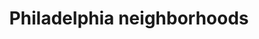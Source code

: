 ---
pid: mx256
title: Philadelphia neighborhoods
location_transcription: A kiosk in each neighborhood
coordinates: "[-75.22547409985, 39.952385300897]"
zipcode: '19038'
gen_neighborhood: 
neighborhood: Glenside
outside_phl: 'Glenside PA '
age: '57'
age_range: 50-59
instagram: 
image_file_name: mx_256.jpg
proposal_transcription: The kiosks could feature residents, important history or events,
  cuisine, languages spoken in the neighborhood, architecture and each would be done
  by a group from the neighborhood participating.
topic: History,Neighborhoods
topic_summary: 0, 0, 0, 0
type: Interactive,Space,Sculpture Statue
keywords_other: 
credit: Ellen Baxter
image_labels: 
twitter: 
facebook: 
permalink: "/monuments/mx256/"
layout: item-page
---